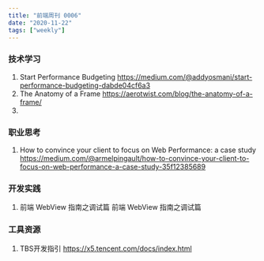 ```yaml
---
title: "前端周刊 0006"
date: "2020-11-22"
tags: ["weekly"]
---
```


### 技术学习
1. Start Performance Budgeting https://medium.com/@addyosmani/start-performance-budgeting-dabde04cf6a3
2. The Anatomy of a Frame https://aerotwist.com/blog/the-anatomy-of-a-frame/
3. 

### 职业思考
1. How to convince your client to focus on Web Performance: a case study https://medium.com/@armelpingault/how-to-convince-your-client-to-focus-on-web-performance-a-case-study-35f12385689


### 开发实践
1. 前端 WebView 指南之调试篇 前端 WebView 指南之调试篇

### 工具资源
1. TBS开发指引 https://x5.tencent.com/docs/index.html

